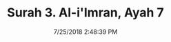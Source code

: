 ---
title       : "Surah 3. Al-i'Imran, Ayah 7"
date        : 7/25/2018 2:48:39 PM
draft       : false
type        : "quran"
layout      : "compare"
BookCode    : "CMP"
SurahNumber : "3"
AyahNumber  : "7"
TotalAyah   : "200"
---